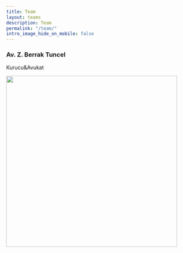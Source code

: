 ```yaml
---
title: Team
layout: teams
description: Team
permalink: "/team/"
intro_image_hide_on_mobile: false
---
```





### Av. Z. Berrak Tuncel
Kurucu&Avukat

 <img width="460" height="460" src="https://user-images.githubusercontent.com/97395377/148776044-b755ef25-b1db-4ca9-bc2a-6cdd1fd1a8af.jpeg">

